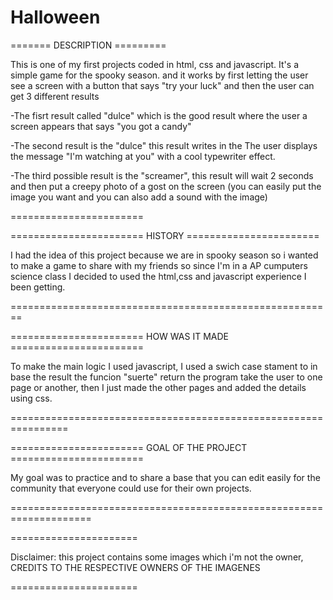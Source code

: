 # Halloween
======= DESCRIPTION =========

This is one of my first projects coded in html, css and javascript. It's a simple game for the spooky season.
and it works by first letting the user see a screen with a button that says "try your luck" and then
the user can get 3 different results

-The fisrt result called "dulce" which is the good result where the user
a screen appears that says "you got a candy"

-The second result is the "dulce" this result writes in the
The user displays the message "I'm watching at you" with a cool typewriter effect.

-The third possible result is the "screamer", this result will wait 2 seconds and then put a
creepy photo of a gost on the screen (you can easily put the image you want and you can also add a sound with the image)

=======================

======================= HISTORY =======================


I had the idea of this project because we are in spooky season so i wanted to make a game to share with my friends 
so since I'm in a AP cumputers science class I decided to used the html,css and javascript experience I been getting.


========================================================


======================= HOW WAS IT MADE =======================


To make the main logic I used javascript, I used a swich case stament to in base the result the funcion "suerte" return
the program take the user to one page or another, then I just made the other pages and added the details using css.


================================================================

======================= GOAL OF THE PROJECT =======================

My goal was to practice and to share a base that you can edit easily for the community that everyone could use for their own projects.


====================================================================


======================


Disclaimer: this project contains some images which i'm not the owner, CREDITS TO THE RESPECTIVE OWNERS OF THE IMAGENES


======================
